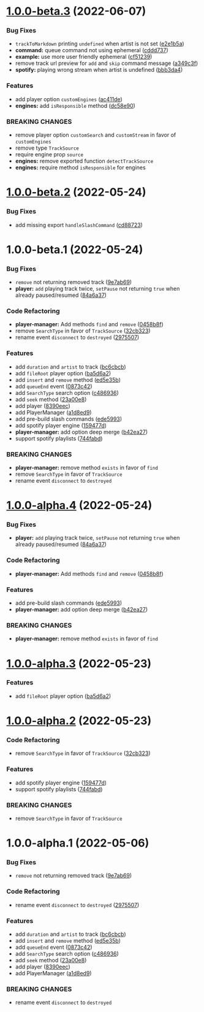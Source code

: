 # [1.0.0-beta.3](https://github.com/larsrickert/discord-player-plus/compare/v1.0.0-beta.2...v1.0.0-beta.3) (2022-06-07)


### Bug Fixes

* `trackToMarkdown` printing `undefined` when artist is not set ([e2e1b5a](https://github.com/larsrickert/discord-player-plus/commit/e2e1b5ad3036157e969adaa5b71ed0772b12a11a))
* **command:** queue command not using ephemeral ([cddd737](https://github.com/larsrickert/discord-player-plus/commit/cddd7378ec2aac669e69e1dad0b9bfcb2b3ca48c))
* **example:** use more user friendly ephemeral ([cf51239](https://github.com/larsrickert/discord-player-plus/commit/cf5123943d47262342f2d92fc6fef536fa8ff3d7))
* remove track url preview for `add` and `skip` command message ([a349c3f](https://github.com/larsrickert/discord-player-plus/commit/a349c3fde841387cc5362ab968dade51a3ba3531))
* **spotify:** playing wrong stream when artist is undefined ([bbb3da4](https://github.com/larsrickert/discord-player-plus/commit/bbb3da4ab4f4d794fb959e75042b103af1f02ff6))


### Features

* add player option `customEngines` ([ac411de](https://github.com/larsrickert/discord-player-plus/commit/ac411dee8f62bc2cc29b74c3bd43db7339679009))
* **engines:** add `isResponsible` method ([dc58e90](https://github.com/larsrickert/discord-player-plus/commit/dc58e90a16f0a9ab456a3f4fb2332d4090044021))


### BREAKING CHANGES

* remove player option `customSearch` and `customStream`  in favor of `customEngines`
* remove type `TrackSource`
* require engine prop `source`
* **engines:** remove exported function `detectTrackSource`
* **engines:** require method  `isResponsible` for engines

# [1.0.0-beta.2](https://github.com/larsrickert/discord-player-plus/compare/v1.0.0-beta.1...v1.0.0-beta.2) (2022-05-24)


### Bug Fixes

* add missing export `handleSlashCommand` ([cd88723](https://github.com/larsrickert/discord-player-plus/commit/cd887237d42de5b41eff5203b6bf046f7bc22681))

# 1.0.0-beta.1 (2022-05-24)


### Bug Fixes

* `remove` not returning removed track ([9e7ab69](https://github.com/larsrickert/discord-player-plus/commit/9e7ab69f66c5703f00de56a70d746723d98ce04d))
* **player:** `add` playing track twice, `setPause` not returning `true` when already paused/resumed ([84a6a37](https://github.com/larsrickert/discord-player-plus/commit/84a6a370e0482aeb565dc195d0f15f5d06beae76))


### Code Refactoring

* **player-manager:** Add methods `find` and `remove` ([0458b8f](https://github.com/larsrickert/discord-player-plus/commit/0458b8f9dd7c3effcd332885a83cdf47701bfeb6))
* remove `SearchType` in favor of `TrackSource` ([32cb323](https://github.com/larsrickert/discord-player-plus/commit/32cb32320bf77ca168ab030ee867f1cac7cbde5f))
* rename event `disconnect` to `destroyed` ([2975507](https://github.com/larsrickert/discord-player-plus/commit/29755077c2e9ab6585af057390b0782f55656661))


### Features

* add `duration` and `artist` to track ([bc6cbcb](https://github.com/larsrickert/discord-player-plus/commit/bc6cbcb90342e6d10d2d3887b69e0a81de94b82b))
* add `fileRoot` player option ([ba5d6a2](https://github.com/larsrickert/discord-player-plus/commit/ba5d6a2bf7a57f20f199b1e4819e42e4a0e48ff1))
* add `insert` and `remove` method ([ed5e35b](https://github.com/larsrickert/discord-player-plus/commit/ed5e35b4c2b0cda731535b02e01dc1ef86b6dba8))
* add `queueEnd` event ([0873c42](https://github.com/larsrickert/discord-player-plus/commit/0873c4293459d9c449925f4135e19641f48a50f0))
* add `SearchType` search option ([c486936](https://github.com/larsrickert/discord-player-plus/commit/c486936dddafe290641c7c286e78c0b3cbbe465e))
* add `seek` method ([23a00e8](https://github.com/larsrickert/discord-player-plus/commit/23a00e8eecea5422a2f5f143edfa7b1cc601b4c8))
* add player ([8390eec](https://github.com/larsrickert/discord-player-plus/commit/8390eec1771185d708a8933d0fc04a2882b72bb4))
* add PlayerManager ([a1d8ed9](https://github.com/larsrickert/discord-player-plus/commit/a1d8ed905deea5ca0b76c0dbcbfc8492cb04768a))
* add pre-build slash commands ([ede5993](https://github.com/larsrickert/discord-player-plus/commit/ede59939bcbd304f3841b465c152810c1bf31346))
* add spotify player engine ([159477d](https://github.com/larsrickert/discord-player-plus/commit/159477dcc2593e254d4feae0254c605f7996bcc8))
* **player-manager:** add option deep merge ([b42ea27](https://github.com/larsrickert/discord-player-plus/commit/b42ea277955faead8da9382dcfd836e5fb424e46))
* support spotify playlists ([744fabd](https://github.com/larsrickert/discord-player-plus/commit/744fabdb6f0105dda4991d8fb5f327b835db5371))


### BREAKING CHANGES

* **player-manager:** remove method `exists` in favor of `find`
* remove `SearchType` in favor of `TrackSource`
* rename event `disconnect` to `destroyed`

# [1.0.0-alpha.4](https://github.com/larsrickert/discord-player-plus/compare/v1.0.0-alpha.3...v1.0.0-alpha.4) (2022-05-24)


### Bug Fixes

* **player:** `add` playing track twice, `setPause` not returning `true` when already paused/resumed ([84a6a37](https://github.com/larsrickert/discord-player-plus/commit/84a6a370e0482aeb565dc195d0f15f5d06beae76))


### Code Refactoring

* **player-manager:** Add methods `find` and `remove` ([0458b8f](https://github.com/larsrickert/discord-player-plus/commit/0458b8f9dd7c3effcd332885a83cdf47701bfeb6))


### Features

* add pre-build slash commands ([ede5993](https://github.com/larsrickert/discord-player-plus/commit/ede59939bcbd304f3841b465c152810c1bf31346))
* **player-manager:** add option deep merge ([b42ea27](https://github.com/larsrickert/discord-player-plus/commit/b42ea277955faead8da9382dcfd836e5fb424e46))


### BREAKING CHANGES

* **player-manager:** remove method `exists` in favor of `find`

# [1.0.0-alpha.3](https://github.com/larsrickert/discord-player-plus/compare/v1.0.0-alpha.2...v1.0.0-alpha.3) (2022-05-23)


### Features

* add `fileRoot` player option ([ba5d6a2](https://github.com/larsrickert/discord-player-plus/commit/ba5d6a2bf7a57f20f199b1e4819e42e4a0e48ff1))

# [1.0.0-alpha.2](https://github.com/larsrickert/discord-player-plus/compare/v1.0.0-alpha.1...v1.0.0-alpha.2) (2022-05-23)


### Code Refactoring

* remove `SearchType` in favor of `TrackSource` ([32cb323](https://github.com/larsrickert/discord-player-plus/commit/32cb32320bf77ca168ab030ee867f1cac7cbde5f))


### Features

* add spotify player engine ([159477d](https://github.com/larsrickert/discord-player-plus/commit/159477dcc2593e254d4feae0254c605f7996bcc8))
* support spotify playlists ([744fabd](https://github.com/larsrickert/discord-player-plus/commit/744fabdb6f0105dda4991d8fb5f327b835db5371))


### BREAKING CHANGES

* remove `SearchType` in favor of `TrackSource`

# 1.0.0-alpha.1 (2022-05-06)


### Bug Fixes

* `remove` not returning removed track ([9e7ab69](https://github.com/larsrickert/discord-player-plus/commit/9e7ab69f66c5703f00de56a70d746723d98ce04d))


### Code Refactoring

* rename event `disconnect` to `destroyed` ([2975507](https://github.com/larsrickert/discord-player-plus/commit/29755077c2e9ab6585af057390b0782f55656661))


### Features

* add `duration` and `artist` to track ([bc6cbcb](https://github.com/larsrickert/discord-player-plus/commit/bc6cbcb90342e6d10d2d3887b69e0a81de94b82b))
* add `insert` and `remove` method ([ed5e35b](https://github.com/larsrickert/discord-player-plus/commit/ed5e35b4c2b0cda731535b02e01dc1ef86b6dba8))
* add `queueEnd` event ([0873c42](https://github.com/larsrickert/discord-player-plus/commit/0873c4293459d9c449925f4135e19641f48a50f0))
* add `SearchType` search option ([c486936](https://github.com/larsrickert/discord-player-plus/commit/c486936dddafe290641c7c286e78c0b3cbbe465e))
* add `seek` method ([23a00e8](https://github.com/larsrickert/discord-player-plus/commit/23a00e8eecea5422a2f5f143edfa7b1cc601b4c8))
* add player ([8390eec](https://github.com/larsrickert/discord-player-plus/commit/8390eec1771185d708a8933d0fc04a2882b72bb4))
* add PlayerManager ([a1d8ed9](https://github.com/larsrickert/discord-player-plus/commit/a1d8ed905deea5ca0b76c0dbcbfc8492cb04768a))


### BREAKING CHANGES

* rename event `disconnect` to `destroyed`
